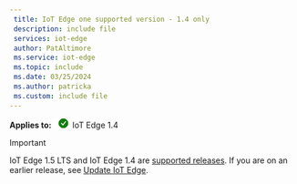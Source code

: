 ```yaml
---
 title: IoT Edge one supported version - 1.4 only
 description: include file
 services: iot-edge
 author: PatAltimore
 ms.service: iot-edge
 ms.topic: include
 ms.date: 03/25/2024
 ms.author: patricka
 ms.custom: include file
---
```


**Applies to:** ![IoT Edge 1.4 checkmark](./media/iot-edge-version/yes-icon.png) IoT Edge 1.4

> [!IMPORTANT]
> IoT Edge 1.5 LTS and IoT Edge 1.4 are [supported releases](../support.md#releases). If you are on an earlier release, see [Update IoT Edge](/azure/iot-edge/how-to-update-iot-edge).